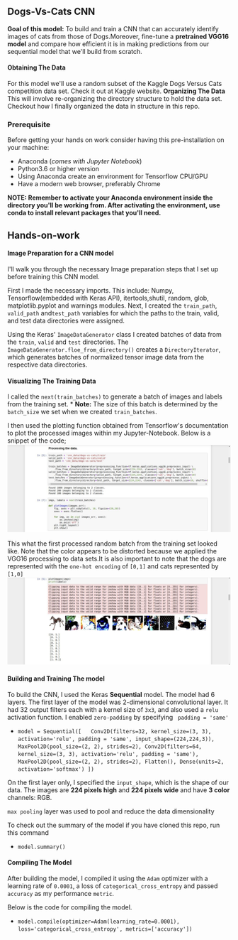 ## Dogs-Vs-Cats CNN
**Goal of this model:**
To build and train a CNN that can accurately identify images of cats from those of Dogs.Moreover, fine-tune a **pretrained VGG16 model** and compare how efficient it is in making predictions from our sequential model that we'll build from scratch.

#### Obtaining The Data

For this model we'll use a random subset of the  Kaggle Dogs Versus Cats competition data set. Check it out at Kaggle website.
**Organizing The Data**
This will involve re-organizing the directory structure to hold the data set. Checkout how I finally organized the data in structure in this repo.


### Prerequisite
Before getting your hands on work consider having this pre-installation on your machine:
* Anaconda (*comes with Jupyter Notebook*)
* Python3.6 or higher version 
* Using Anaconda create an environment for Tensorflow CPU/GPU
* Have a modern web browser, preferably Chrome

**NOTE: Remember to activate your Anaconda environment inside the directory you'll be working from. After activating the environment, use conda to install relevant packages that you'll need.**

## Hands-on-work
#### Image Preparation for a CNN model
I'll walk you through the necessary Image preparation steps that I set up before training this CNN model.

First I made the necessary imports. This include: Numpy, Tensorflow(embedded with Keras API), itertools,shutil, random, glob, matplotlib.pyplot and warnings modules.
Next, I created the `train_path`, `valid_path` and`test_path` variables for which the paths to the train, valid, and test data directories were assigned. 

Using the Keras' `ImageDataGenerator` class I created batches of data from the `train`, `valid` and `test` directories. The `ImageDataGenerator.floe_from_directory()` creates a `DirectoryIterator`, which generates batches of normalized tensor image data from the respective data directories.
#### Visualizing The Training Data
I called the `next(train_batches)` to generate a batch of images and labels from the training set. * **Note:** The size of this batch is determined by the `batch_size` we set when we created `train_batches`.

I then used the plotting function obtained from Tensorflow's documentation to plot the processed images within my Jupyter-Notebook.
Below is a snippet of the code;
![image.png](images/img_process.jpeg)

This what the first processed random batch from the training set looked like. Note that the color appears to be distorted because we applied the VGG16 processing to data sets.It is also important to note that the dogs are represented with the `one-hot encoding` of `[0,1]` and cats represented by `[1,0]`
![image.png](images/img_visual.jpeg)

#### Building and Training The model 
To build the CNN, I used the Keras **Sequential** model.
The model had 6 layers. The first layer of the model was 2-dimensional convolutional layer. It had 32 output filters each with a kernel size of `3x3`, and also used a `relu` activation function. I enabled `zero-padding` by specifying ` padding = 'same'`

- `model = Sequential([  
    Conv2D(filters=32, kernel_size=(3, 3), activation='relu', padding = 'same', input_shape=(224,224,3)),
    MaxPool2D(pool_size=(2, 2), strides=2),
    Conv2D(filters=64, kernel_size=(3, 3), activation='relu', padding = 'same'),
    MaxPool2D(pool_size=(2, 2), strides=2),
    Flatten(),
    Dense(units=2, activation='softmax')
])`

On the first layer only, I specified the `input_shape`, which is the shape of our data. The images are **224 pixels high** and **224 pixels wide** and have **3 color** channels: RGB. 

`max pooling` layer was used to pool and reduce the data dimensionality

To check out the summary of the model if you have cloned this repo, run this command
- `model.summary()`

#### Compiling The Model
After building the model, I compiled it using the `Adam` optimizer with a learning rate of `0.0001`, a loss of `categorical_cross_entropy` and passed `accuracy` as my performance `metric`.

Below is the code for compiling the model.

- `model.compile(optimizer=Adam(learning_rate=0.0001), loss='categorical_cross_entropy', metrics=['accuracy'])`

